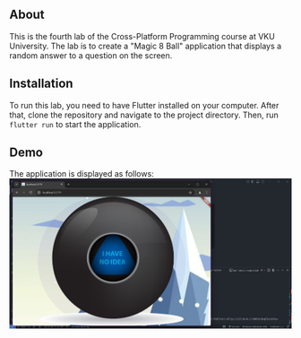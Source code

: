 ## About

This is the fourth lab of the Cross-Platform Programming course at VKU University. The lab is to create a "Magic 8 Ball" application that displays a random answer to a question on the screen.

## Installation

To run this lab, you need to have Flutter installed on your computer. After that, clone the repository and navigate to the project directory. Then, run `flutter run` to start the application.

## Demo

The application is displayed as follows:
![Lab 4](/demo/lab4.png)
